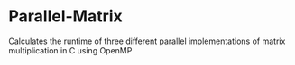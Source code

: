 # Parallel-Matrix
Calculates the runtime of three different parallel implementations of matrix multiplication in C using OpenMP
